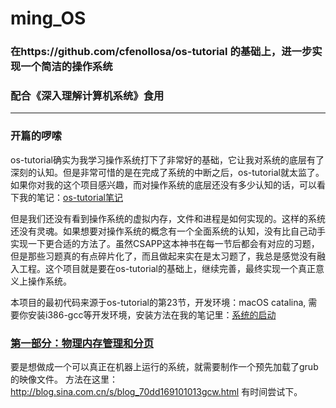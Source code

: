 # ming_OS
### 在https://github.com/cfenollosa/os-tutorial 的基础上，进一步实现一个简洁的操作系统
### 配合《深入理解计算机系统》食用
---------------
### 开篇的啰嗦
os-tutorial确实为我学习操作系统打下了非常好的基础，它让我对系统的底层有了深刻的认知。但是非常可惜的是在完成了系统的中断之后，os-tutorial就太监了。如果你对我的这个项目感兴趣，而对操作系统的底层还没有多少认知的话，可以看下我的笔记：[os-tutorial笔记](https://github.com/isyiming/live-up/OS/Readme.md)

但是我们还没有看到操作系统的虚拟内存，文件和进程是如何实现的。这样的系统还没有灵魂。如果想要对操作系统的概念有一个全面系统的认知，没有比自己动手实现一下更合适的方法了。虽然CSAPP这本神书在每一节后都会有对应的习题，但是那些习题真的有点碎片化了，而且做起来实在是太习题了，我总是感觉没有融入工程。这个项目就是要在os-tutorial的基础上，继续完善，最终实现一个真正意义上操作系统。


本项目的最初代码来源于os-tutorial的第23节，开发环境：macOS catalina, 需要你安装i386-gcc等开发环境，安装方法在我的笔记里：[系统的启动](https://github.com/isyiming/live-up/OS/OSpart1.md)


### [第一部分：物理内存管理和分页](https://github.com/isyiming/live-up/ming_OS/part1.md)




要是想做成一个可以真正在机器上运行的系统，就需要制作一个预先加载了grub的映像文件。
方法在这里：http://blog.sina.com.cn/s/blog_70dd169101013gcw.html
有时间尝试下。
